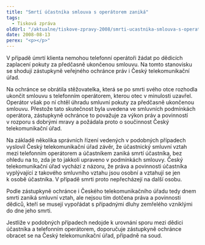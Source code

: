 ```yaml
---
title: "Smrtí účastníka smlouva s operátorem zaniká"
tags:
  - Tisková zpráva
oldUrl: "/aktualne/tiskove-zpravy-2008/smrti-ucastnika-smlouva-s-operatorem-zanika"
date: 2008-08-13
perex: "<p></p>"
---
```


<!-- imported from the old website -->

<p class="Nadpis1 perex">V případě úmrtí klienta nemohou telefonní operátoři žádat po dědicích zaplacení pokuty za předčasně ukončenou smlouvu. Na tomto stanovisku se shodují zástupkyně veřejného ochránce práv i Český telekomunikační úřad.</p><p class="Normln-web">Na ochránce se obrátila stěžovatelka, která se po smrti svého otce rozhodla ukončit smlouvu s telefonním operátorem, kterou otec v minulosti uzavřel. Operátor však po ní chtěl úhradu smluvní pokuty za předčasně ukončenou smlouvu. Přestože tato skutečnost byla uvedena ve smluvních podmínkách operátora, zástupkyně ochránce to považuje za výkon práv a povinností v rozporu s dobrými mravy a požádala proto o součinnost Český telekomunikační úřad.</p><p class="Normln-web">Na základě několika správních řízení vedených v podobných případech vyslovil Český telekomunikační úřad závěr, že účastnický smluvní vztah mezi telefonním operátorem a účastníkem zaniká smrtí účastníka, bez ohledu na to, zda je to jakkoli upraveno v podmínkách smlouvy. Český telekomunikační úřad vychází z názoru, že práva a povinnosti účastníka vyplývající z takového smluvního vztahu jsou osobní a vztahují se jen k osobě účastníka. V případě smrti proto nepřecházejí na další osobu.</p><p class="Normln-web">Podle zástupkyně ochránce i Českého telekomunikačního úřadu tedy dnem smrti zaniká smluvní vztah, ale nejsou tím dotčena práva a povinnosti dědiců, kteří se musejí vypořádat s případnými dluhy zemřelého vzniklými do dne jeho smrti.</p><p class="Normln-web">Jestliže v podobných případech nedojde k urovnání sporu mezi dědici účastníka a telefonním operátorem, doporučuje zástupkyně ochránce obracet se na Český telekomunikační úřad, případně na soud.</p>
